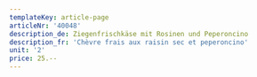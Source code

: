 ```yaml
---
templateKey: article-page
articleNr: '40048'
description_de: Ziegenfrischkäse mit Rosinen und Peperoncino
description_fr: 'Chèvre frais aux raisin sec et peperoncino'
unit: '2'
price: 25.--
---
```



